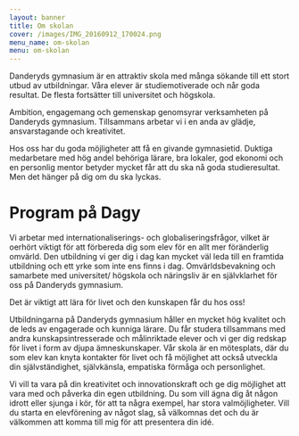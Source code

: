 ```yaml
---
layout: banner
title: Om skolan
cover: /images/IMG_20160912_170024.png
menu_name: om-skolan
menu: om-skolan
---
```


Danderyds gymnasium är en attraktiv skola med många sökande till ett stort utbud av utbildningar. Våra elever är studiemotiverade och når goda resultat. De flesta fortsätter till universitet och högskola.

Ambition, engagemang och gemenskap genomsyrar verksamheten på Danderyds gymnasium. Tillsammans arbetar vi i en anda av glädje, ansvarstagande och kreativitet.

Hos oss har du goda möjligheter att få en givande gymnasietid. Duktiga medarbetare med hög andel behöriga lärare, bra lokaler, god ekonomi och en personlig mentor betyder mycket får att du ska nå goda studieresultat. Men det hänger på dig om du ska lyckas.

# Program på Dagy

Vi arbetar med internationaliserings- och globaliseringsfrågor, vilket är oerhört viktigt för att förbereda dig som elev för en allt mer föränderlig omvärld. Den utbildning vi ger dig i dag kan mycket väl leda till en framtida utbildning och ett yrke som inte ens finns i dag. Omvärldsbevakning och samarbete med universitet/ högskola och näringsliv är en självklarhet för oss på Danderyds gymnasium.

Det är viktigt att lära för livet och den kunskapen får du hos oss!

Utbildningarna på Danderyds gymnasium håller en mycket hög kvalitet och de leds av engagerade och kunniga lärare. Du får studera tillsammans med andra kunskapsintresserade och målinriktade elever och vi ger dig redskap för livet i form av djupa ämneskunskaper. Vår skola är en mötesplats, där du som elev kan knyta kontakter för livet och få möjlighet att också utveckla din självständighet, självkänsla, empatiska förmåga och personlighet.

Vi vill ta vara på din kreativitet och innovationskraft och ge dig möjlighet att vara med och påverka din egen utbildning. Du som vill ägna dig åt någon idrott eller sjunga i kör, för att ta några exempel, har stora valmöjligheter. Vill du starta en elevförening av något slag, så välkomnas det och du är välkommen att komma till mig för att presentera din idé.
